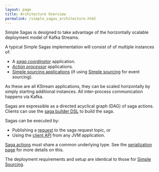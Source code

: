```yaml
---
layout: page
title: Architecture Overview
permalink: /simple_sagas_architecture.html
---
```


Simple Sagas is designed to take advantage of the horizontally scalable deployment model of Kafka Streams.

A typical Simple Sagas implementation will consist of of multiple instances of:
* A [*saga coordinator*](/simple_sagas_saga_coordinator.html) application.
* [*Action processor*](/simple_sagas_action_processors.html) applications.
* [Simple sourcing applications](/simple_sourcing_application_builder.html) (if using [Simple sourcing](/simple_sourcing_docs_home.html) for event sourcing). 

As these are all KStream applications, they can be scaled horizontally by simply starting additional instances. All inter-process communication happens via Kafka.

Sagas are expressible as a directed acyclical graph (DAG) of saga actions. Clients can use the [saga builder DSL](simple_sagas_saga_builder_dsl.html) to build the saga.

Sagas can be executed by: 
* Publishing a [request](/apidocs-sagas/io/simplesource/saga/model/messages/SagaRequest.html) to the saga request topic, or
* Using the [client API](/simple_sagas_client_api.html) from any JVM application.

[Saga actions](/simple_sagas_key_concepts.html#actions-and-commands) must share a common underlying type. See the [serialization page](/simple_sagas_serialization.html#saga-action-command-type) for more details on this.

The deployment requirements and setup are identical to those for [Simple Sourcing](/simple_sourcing_deployment.html).

